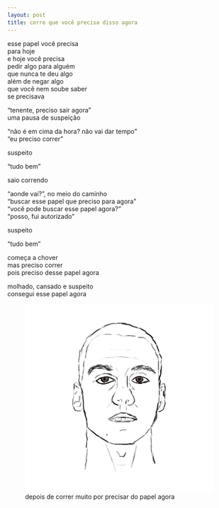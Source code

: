 ```yaml
---
layout: post
title: corre que você precisa disso agora
---
```


esse papel você precisa  
para hoje  
e hoje você precisa  
pedir algo para alguém  
que nunca te deu algo  
além de negar algo  
que você nem soube saber  
se precisava

“tenente, preciso sair agora”  
uma pausa de suspeição

“não é em cima da hora? não vai dar tempo”  
“eu preciso correr”

suspeito

“tudo bem”

saio correndo

“aonde vai?”, no meio do caminho  
“buscar esse papel que preciso para agora”  
“você pode buscar esse papel agora?”  
“posso, fui autorizado”

suspeito

“tudo bem”

começa a chover  
mas preciso correr  
pois preciso desse papel agora

molhado, cansado e suspeito  
consegui esse papel agora

<figure>
  <img src="/assets/img/corre.png" alt="Desenho à lápis de um homem.">
  <figcaption>depois de correr muito por precisar do papel agora</figcaption>
</figure>
